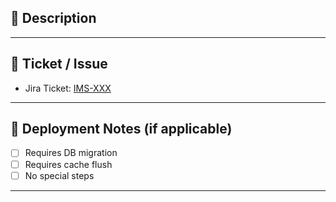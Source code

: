 ## 📌 Description

---

## 🪪 Ticket / Issue

-   Jira Ticket: [IMS-XXX](https://mubasharsidhu.atlassian.net/browse/IMS-XXX)

---

## 🚀 Deployment Notes (if applicable)

-   [ ] Requires DB migration
-   [ ] Requires cache flush
-   [ ] No special steps

---
